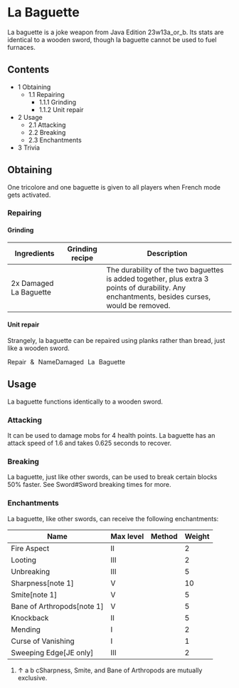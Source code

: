 # La Baguette
La baguette is a joke weapon from Java Edition 23w13a_or_b. Its stats are identical to a wooden sword, though la baguette cannot be used to fuel furnaces.

## Contents
- 1 Obtaining
	- 1.1 Repairing
		- 1.1.1 Grinding
		- 1.1.2 Unit repair
- 2 Usage
	- 2.1 Attacking
	- 2.2 Breaking
	- 2.3 Enchantments
- 3 Trivia

## Obtaining
One tricolore and one baguette is given to all players when French mode gets activated.

### Repairing
#### Grinding
| Ingredients            | Grinding recipe | Description                                                                                                                                   |
|------------------------|-----------------|-----------------------------------------------------------------------------------------------------------------------------------------------|
| 2x Damaged La Baguette |                 | The durability of the two baguettes is added together, plus extra 3 points of durability. Any enchantments, besides curses, would be removed. |

#### Unit repair
Strangely, la baguette can be repaired using planks rather than bread, just like a wooden sword.

Repair & NameDamaged La Baguette
## Usage
La baguette functions identically to a wooden sword.

### Attacking
It can be used to damage mobs for 4 health points. La baguette has an attack speed of 1.6 and takes 0.625 seconds to recover.

### Breaking
La baguette, just like other swords, can be used to break certain blocks 50% faster. See Sword#Sword breaking times for more.

### Enchantments
La baguette, like other swords, can receive the following enchantments:

| Name                       | Max level | Method | Weight |
|----------------------------|-----------|--------|--------|
| Fire Aspect                | II        |        | 2      |
| Looting                    | III       |        | 2      |
| Unbreaking                 | III       |        | 5      |
| Sharpness[note 1]          | V         |        | 10     |
| Smite[note 1]              | V         |        | 5      |
| Bane of Arthropods[note 1] | V         |        | 5      |
| Knockback                  | II        |        | 5      |
| Mending                    | I         |        | 2      |
| Curse of Vanishing         | I         |        | 1      |
| Sweeping Edge‌[JE  only]   | III       |        | 2      |

1. ↑ a b cSharpness, Smite, and Bane of Arthropods are mutually exclusive.


